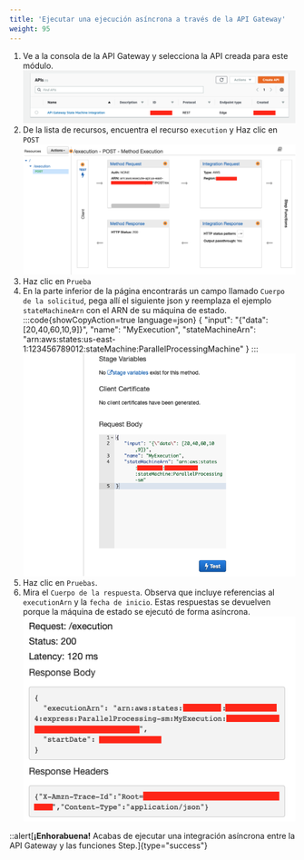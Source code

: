 ```yaml
---
title: 'Ejecutar una ejecución asíncrona a través de la API Gateway'
weight: 95
---
```


1. Ve a la consola de la API Gateway y selecciona la API creada para este módulo.
   ![API Console](/static/img/module-7/api-console-3.png)
2. De la lista de recursos, encuentra el recurso `execution` y Haz clic en `POST`
   ![API Execution New](/static/img/module-7/api-execution-new.png)
3. Haz clic en `Prueba`
4. En la parte inferior de la página encontrarás un campo llamado `Cuerpo de la solicitud`, pega allí el siguiente json y reemplaza el ejemplo `stateMachineArn` con el ARN de su máquina de estado.
:::code{showCopyAction=true language=json}
{
"input": "{\"data\": [20,40,60,10,9]}",
"name": "MyExecution",
"stateMachineArn": "arn:aws:states:us-east-1:123456789012:stateMachine:ParallelProcessingMachine"
}
:::
   ![Prueba de la API](/static/img/module-7/api-test.png)
5. Haz clic en `Pruebas`.  
6. Mira el `Cuerpo de la respuesta`. Observa que incluye referencias al `executionArn` y la `fecha de inicio`. Estas respuestas se devuelven porque la máquina de estado se ejecutó de forma asíncrona.
   ![Resultado de la prueba de la API](/static/img/module-7/api-test-result.png)

::alert[**¡Enhorabuena!** Acabas de ejecutar una integración asíncrona entre la API Gateway y las funciones Step.]{type="success"}

